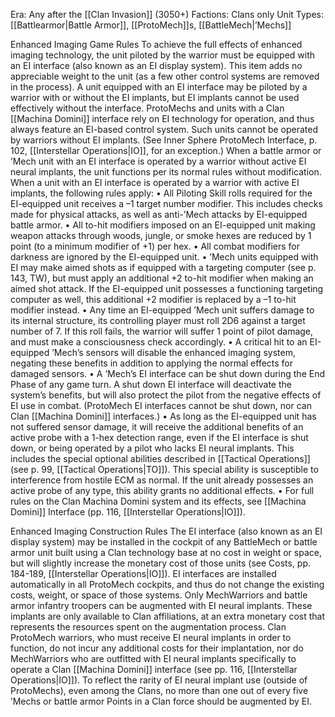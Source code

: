 
Era: Any after the [[Clan Invasion]] (3050+)
Factions: Clans only
Unit Types: [[Battlearmor|Battle Armor]], [[ProtoMech]]s, [[BattleMech|’Mechs]]

Enhanced Imaging Game Rules
To achieve the full effects of enhanced imaging technology, the unit piloted by the warrior must be equipped with an EI interface (also known as an EI display system). This item adds no appreciable weight to the unit (as a few other control systems are removed in the process). A unit equipped with an EI interface may be piloted by a warrior with or without the EI implants, but EI implants cannot be used effectively without the interface.
ProtoMechs and units with a Clan [[Machina Domini]] interface rely on EI technology for operation, and thus always feature an EI-based control system. Such units cannot be operated by warriors without EI implants. (See Inner Sphere ProtoMech Interface, p. 102, [[Interstellar Operations|IO]], for an exception.)
When a battle armor or ’Mech unit with an EI interface is operated by a warrior without active EI neural implants, the unit functions per its normal rules without modification.
When a unit with an EI interface is operated by a warrior with active EI implants, the following rules apply:
• All Piloting Skill rolls required for the EI-equipped unit receives a –1 target number modifier. This includes checks made for physical attacks, as well as anti-’Mech attacks by EI-equipped battle armor.
• All to-hit modifiers imposed on an EI-equipped unit making weapon attacks through woods, jungle, or smoke hexes are reduced by 1 point (to a minimum modifier of +1) per hex.
• All combat modifiers for darkness are ignored by the EI-equipped unit.
• ’Mech units equipped with EI may make aimed shots as if equipped with a targeting computer (see p. 143, TW), but must apply an additional +2 to-hit modifier when making an aimed shot attack. If the EI-equipped unit possesses a functioning targeting computer as well, this additional +2 modifier is replaced by a –1 to-hit modifier instead.
• Any time an EI-equipped ’Mech unit suffers damage to its internal structure, its controlling player must roll 2D6 against a target number of 7. If this roll fails, the warrior will suffer 1 point of pilot damage, and must make a consciousness check accordingly.
• A critical hit to an EI-equipped ’Mech’s sensors will disable the enhanced imaging system, negating these benefits in addition to applying the normal effects for damaged sensors.
• A ’Mech’s EI interface can be shut down during the End Phase of any game turn. A shut down EI interface will deactivate the system’s benefits, but will also protect the pilot from the negative effects of EI use in combat. (ProtoMech EI interfaces cannot be shut down, nor can Clan [[Machina Domini]] interfaces.) 
• As long as the EI-equipped unit has not suffered sensor damage, it will receive the additional benefits of an active probe with a 1-hex detection range, even if the EI interface is shut down, or being operated by a pilot who lacks EI neural implants. This includes the special optional abilities described in [[Tactical Operations]] (see p. 99, [[Tactical Operations|TO]]). This special ability is susceptible to interference from hostile ECM as normal. If the unit already possesses an active probe of any type, this ability grants no additional effects.
• For full rules on the Clan Machina Domini system and its effects, see [[Machina Domini]] Interface (pp. 116, [[Interstellar Operations|IO]]).


Enhanced Imaging Construction Rules
The EI interface (also known as an EI display system) may be installed in the cockpit of any BattleMech or battle armor unit built using a Clan technology base at no cost in weight or space, but will slightly increase the monetary cost of those units (see Costs, pp. 184-189, [[Interstellar Operations|IO]]). EI interfaces are installed automatically in all ProtoMech cockpits, and thus do not change the existing costs, weight, or space of those systems.
Only MechWarriors and battle armor infantry troopers can be augmented with EI neural implants. These implants are only available to Clan affiliations, at an extra monetary cost that represents the resources spent on the augmentation process. Clan ProtoMech warriors, who must receive EI neural implants in order to function, do not incur any additional costs for their implantation, nor do MechWarriors who are outfitted with EI neural implants specifically to operate a Clan [[Machina Domini]] interface (see pp. 116, [[Interstellar Operations|IO]]).
To reflect the rarity of EI neural implant use (outside of ProtoMechs), even among the Clans, no more than one out of every five ’Mechs or battle armor Points in a Clan force should be augmented by EI.